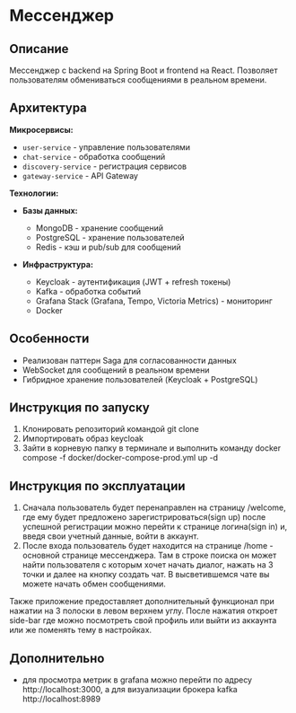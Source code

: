 # Мессенджер

## Описание
Мессенджер с backend на Spring Boot и frontend на React. Позволяет пользователям обмениваться сообщениями в реальном времени.

## Архитектура
**Микросервисы:**
- `user-service` - управление пользователями
- `chat-service` - обработка сообщений
- `discovery-service` - регистрация сервисов
- `gateway-service` - API Gateway

**Технологии:**
- **Базы данных:**
  - MongoDB - хранение сообщений
  - PostgreSQL - хранение пользователей
  - Redis - кэш и pub/sub для сообщений

- **Инфраструктура:**
  - Keycloak - аутентификация (JWT + refresh токены)
  - Kafka - обработка событий
  - Grafana Stack (Grafana, Tempo, Victoria Metrics) - мониторинг
  - Docker

## Особенности
- Реализован паттерн Saga для согласованности данных
- WebSocket для сообщений в реальном времени
- Гибридное хранение пользователей (Keycloak + PostgreSQL)

## Инструкция по запуску
1. Клонировать репозиторий командой git clone
2. Импортировать образ keycloak
3. Зайти в корневую папку в терминале и выполнить команду docker compose -f docker/docker-compose-prod.yml up -d

## Инструкция по эксплуатации
1. Сначала пользователь будет перенаправлен на страницу /welcome, где ему будет предложено зарегистрироваться(sign up) после успешной регистрации можно перейти к странице логина(sign in) и, введя свои учетный данные, войти в аккаунт.
2. После входа пользователь будет находится на странице /home - основной странице мессенджера. Там в строке поиска он может найти пользователя с которым хочет начать диалог, нажать на 3 точки и далее на кнопку создать чат.
В высветившемся чате вы можете начать обмен сообщениями.

Также приложение предоставляет дополнительный функционал при нажатии на 3 полоски в левом верхнем углу. После нажатия откроет side-bar где можно посмотреть свой профиль или выйти из аккаунта или же поменять тему в настройках.
## Дополнительно
- для просмотра метрик в grafana можно перейти по адресу http://localhost:3000, а для визуализации брокера kafka http://localhost:8989
  
